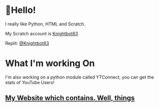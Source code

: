 # 👋Hello!
I really like Python, HTML and Scratch.

My Scratch account is [Knightbot63](https://scratch.mit.edu/users/Knightbot63)

Replit: [@Knightbot63](https://replit.com/@Knightbot63)

# What I'm working On
I'm also working on a python module called YTConnect, you can get the stats of YouTube Users!

## [My Website which contains. Well, things](https://Knightbot63.repl.co)
